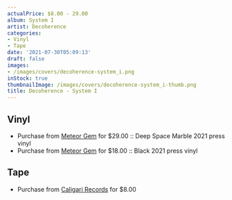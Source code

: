 ```yaml
---
actualPrice: $8.00 - 29.00
album: System I
artist: Decoherence
categories:
- Vinyl
- Tape
date: '2021-07-30T05:09:13'
draft: false
images:
- /images/covers/decoherence-system_i.png
inStock: true
thumbnailImage: /images/covers/decoherence-system_i-thumb.png
title: Decoherence - System I
---
```


## Vinyl
* Purchase from [Meteor Gem](https://meteor-gem.com/products/decoherence-system-i-lp) for $29.00 :: Deep Space Marble 2021 press vinyl
* Purchase from [Meteor Gem](https://meteor-gem.com/products/decoherence-system-i-lp) for $18.00 :: Black 2021 press vinyl
## Tape
* Purchase from [Caligari Records](https://caligarirecords.storenvy.com/products/32424409-decoherence-system-i) for $8.00

